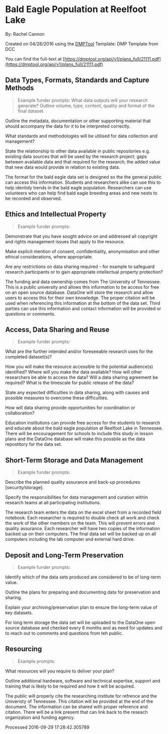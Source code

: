# Bald Eagle Population at Reelfoot Lake

By: Rachel Cannon

Created on 04/28/2016 using the [DMPTool](https://dmp.cdlib.org/) Template: DMP Template from DCC

You can find the full-text at [https://dmptool.org/api/v1/plans_full/21111.pdf](https://dmptool.org/api/v1/plans_full/21111.pdf) 

## Data Types, Formats, Standards and Capture Methods

> Example funder prompts: 
What data outputs will your research generate? Outline volume, type, content, quality and format of the final dataset

Outline the metadata, documentation or other supporting material that should accompany the data for it to be interpreted correctly.

What standards and methodologies will be utilised for data collection and management?

State the relationship to other data available in public repositories e.g. existing data sources that will be used by the research project; gaps between available data and that required for the research; the added value that new data would provide in relation to existing data.

The format for the bald eagle data set is designed so the the general public can access this information. Students and researchers alike can use this to help identidy trends in the bald eagle population. Researchers can use volunteers who can help find bald eagle breeding areas and new nests to be recorded and observed.


## Ethics and Intellectual Property

> Example funder prompts:

Demonstrate that you have sought advice on and addressed all copyright and rights management issues that apply to the resource.

Make explicit mention of consent, confidentiality, anonymisation and other ethical considerations, where appropriate.

Are any restrictions on data sharing required – for example to safeguard research participants or to gain appropriate intellectual property protection?

The funding and data ownership comes from The University of Tennessee. This is a public university and allows this information to be access for free on an open source database. DataOne will store the research and allow users to access this for their own knowledge. The proper citation will be used when referencing this information at the bottom of the data set. Third parties can use this information and contact information will be provided or questions or comments.


## Access, Data Sharing and Reuse

> Example funder prompts:

What are the further intended and/or foreseeable research uses for the completed dataset(s)?

How you will make the resource accessible to the potential audience(s) identified? Where will you make the data available? How will other researchers be able to access the data? Will a data sharing agreement be required? What is the timescale for public release of the data?

State any expected difficulties in data sharing, along with causes and possible measures to overcome these difficulties.

How will data sharing provide opportunities for coordination or collaboration?

Education institutions can provide free access for the students to research and educate about the bald eagle population at Reelfoot Lake in Tennessee. There will be encouragement for schools to include this study in lesson plans and the DataOne database will make this possbile as the data repostitory for the data set.


## Short-Term Storage and Data Management

> Example funder prompts: 

Describe the planned quality assurance and back-up procedures [security/storage].

Specify the responsibilities for data management and curation within research teams at all participating institutions.

The research team enters the data on the excel sheet from a recorded field notebook. Each researcher is required to double check all work and check the work of the other members on the team. This will prevent errors and quality assurance. Each researcher will have two copies of the information backed up on their computers. The final data set will be backed up on all computers including the lab computer and external hard drive.




## Deposit and Long-Term Preservation

> Example funder prompts:

Identify which of the data sets produced are considered to be of long-term value.

Outline the plans for preparing and documenting data for preservation and sharing.

Explain your archiving/preservation plan to ensure the long-term value of key datasets.

For long term storage the data set will be uploaded to the DataOne open source database and checked every 6 months and as need for updates and to reach out to comments and questions from teh public.


## Resourcing

> Example prompts:

What resources will you require to deliver your plan?

Outline additional hardware, software and technical expertise, support and training that is likely to be required and how it will be acquired.

The public will properly cite the researching institute for refrence and the Univeristy of Tennessee. This citation will be provided at the end of the document. The information can be shared with proper reference and citation. There will be a link present that can link back to the reseach organization and funding agency.


Processed 2016-09-29 17:28:42.305789
